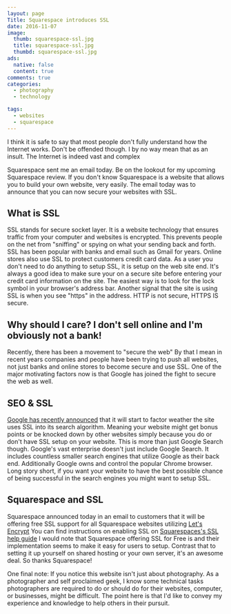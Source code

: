 ```yaml
---
layout: page
Title: Squarespace introduces SSL
date: 2016-11-07
image:
  thumb: squarespace-ssl.jpg
  title: squarespace-ssl.jpg
  thumbd: squarespace-ssl.jpg
ads:
  native: false
  content: true
comments: true
categories:
  - photography
  - technology

tags:
  - websites
  - squarespace
---
```

I think it is safe to say that most people don't fully understand how the Internet works. Don't be offended though. I by no way mean that as an insult. The Internet is indeed vast and complex

Squarespace sent me an email today. Be on the lookout for my upcoming Squarespace review. If you don't know Squarespace is a website that allows you to build your own
website, very easily. The email today was to announce that you can now secure your websites with SSL.

## What is SSL
SSL stands for secure socket layer. It is a website technology that ensures traffic from your computer and websites is encrypted. This prevents people on the net
from "sniffing" or spying on what your sending back and forth. SSL has been popular with banks and email such as Gmail for years. Online stores also use SSL to
protect customers credit card data. As a user you don't need to do anything to setup SSL, it is setup on the web site end. It's always a good idea to make sure
your on a secure site before entering your credit card information on the site. The easiest way is to look for the lock symbol in your browser's address bar.
Another signal that the site is using SSL is when you see "https" in the address. HTTP is not secure, HTTPS IS secure.

## Why should I care? I don't sell online and I'm obviously not a bank!
Recently, there has been a movement to "secure the web" By that I mean in recent years companies and people have been trying to push all websites, not just
banks and online stores to become secure and use SSL. One of the major motivating factors now is that Google has joined the fight to secure the web as well.

## SEO & SSL
[Google has recently announced](https://webmasters.googleblog.com/2014/08/https-as-ranking-signal.html) that it will start to factor weather the site uses SSL into its search algorithm. Meaning your website might get bonus points
or be knocked down by other websites simply because you do or don't have SSL setup on your website. This is more than just Google Search though. Google's
vast enterprise doesn't just include Google Search. It includes countless smaller search engines that utilize Google as their back end. Additionally Google
owns and control the popular Chrome browser. Long story short, if you want your website to have the best possible chance of being successful in the search engines
you might want to setup SSL.

## Squarespace and SSL
Squarespace announced today in an email to customers that it will be offering free SSL support for all Squarespace websites utilizing [Let's Encrypt](http://sg-links.squarespace.com/wf/click?upn=WNHqXi6oIZp1jTG-2Fn-2B67u3cSj7yxyxg-2B-2BPxWYLDaH-2FY-3D_5nPFJsNJdUBvxjk1gg3WdrTN-2BA-2BQNleRGcdHkyPpL1Y1Wiy59sIpy2d406UYAHFw18TdAYKrMe-2FdJFeyh-2FR83fbnGT27fxBr62vHLwnygCaGkqBmQmXg-2FpArR-2Bkr-2FiFvX9jOOLcpSlPMHhpZK8Wfc74oP0WnEXfbHWnHtqEjI8jxyamYExDKUZCQokWTRcyr2kNsvNZooL5LNAs-2BpXSYgYGlolYp72hK9m0VbAKONB-2BdEPV8cKTg3X3HaKHk8b1oRtXvJwyj63LvF3XZy-2Fle8eKlY3IDvwV2SAbl5urxyqmjK1kGkFZxn02sgR8M6Mzfn63E2Z8oMK-2FgzmoDXpYmZVFuhGU62OmS6tyJHRQYe2DOGsxafnWXB-2BCSQ1NABnSTvumT4e7C9o3dTXAYlbRHWO1xS9iGCSjqa6EncwEddEB8JfUI8g-2FUVJIyrm3gJm6-2F)
You can find instructions on enabling SSL on [Squarespaces's SSL help guide](http://sg-links.squarespace.com/wf/click?upn=WNHqXi6oIZp1jTG-2Fn-2B67u9Id-2FqN9qxtkhpJlJHgY7Q6yZPLDw7b87p7u-2B5KwrKyZwZ0agimJ-2FmIpvymXjRqgdP-2FRha4FvizHraJA1P6cYr8-3D_5nPFJsNJdUBvxjk1gg3WdrTN-2BA-2BQNleRGcdHkyPpL1Y1Wiy59sIpy2d406UYAHFw18TdAYKrMe-2FdJFeyh-2FR83fbnGT27fxBr62vHLwnygCaGkqBmQmXg-2FpArR-2Bkr-2FiFvX9jOOLcpSlPMHhpZK8Wfc74oP0WnEXfbHWnHtqEjI8jxyamYExDKUZCQokWTRcyr2kNsvNZooL5LNAs-2BpXSYgYGlolYp72hK9m0VbAKONB-2BdEPV8cKTg3X3HaKHk8b1o2wQe3pW7hyQ-2FarIbapNhRTZRb4rh5CoLOtR1mzx3nGk2IoTykx8OWHliwz21D4b3N1pvOxLXdWtvk5mB6Sycg2WIKsMET5wxRw5I-2FBvo9b31SU5vBPswvnj-2Fiw8KPVEftRMUy3o6k4P55aKEhFw3jU-2F7W1bradTtB5TvrNe-2BcJUxecokmLklOz4w2n4vhBtB)
I would note that Squarespace offering SSL for Free is and their implementation seems to make it easy for users to setup. Contrast that to setting it up yourself on
shared hosting or your own server, it's an awesome deal. So thanks Squarespace!

One final note: If you notice this website isn't just about photography. As a photographer and self proclaimed geek, I know some technical tasks photographers are
required to do or should do for their websites, computer, or businesses, might be difficult. The point here is that I'd like to convey my experience and knowledge
to help others in their pursuit.
